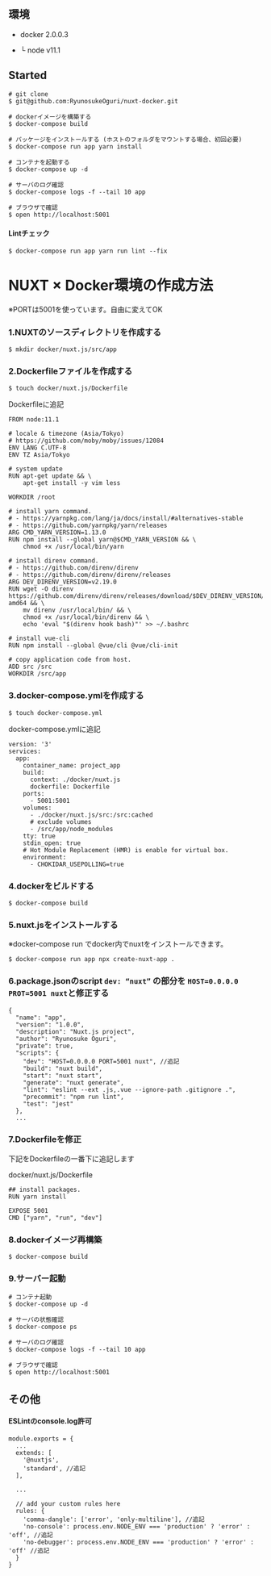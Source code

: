 ## 環境

* docker 2.0.0.3
-   └ node v11.1

## Started 

```
# git clone
$ git@github.com:RyunosukeOguri/nuxt-docker.git

# dockerイメージを構築する
$ docker-compose build

# パッケージをインストールする (ホストのフォルダをマウントする場合、初回必要)
$ docker-compose run app yarn install

# コンテナを起動する
$ docker-compose up -d

# サーバのログ確認
$ docker-compose logs -f --tail 10 app

# ブラウザで確認
$ open http://localhost:5001
```

#### Lintチェック
```
$ docker-compose run app yarn run lint --fix
```



# NUXT × Docker環境の作成方法

※PORTは5001を使っています。自由に変えてOK

### 1.NUXTのソースディレクトリを作成する
```
$ mkdir docker/nuxt.js/src/app
```

### 2.Dockerfileファイルを作成する
```
$ touch docker/nuxt.js/Dockerfile
```

Dockerfileに追記
```
FROM node:11.1

# locale & timezone (Asia/Tokyo)
# https://github.com/moby/moby/issues/12084
ENV LANG C.UTF-8
ENV TZ Asia/Tokyo

# system update
RUN apt-get update && \
    apt-get install -y vim less

WORKDIR /root

# install yarn command.
# - https://yarnpkg.com/lang/ja/docs/install/#alternatives-stable
# - https://github.com/yarnpkg/yarn/releases
ARG CMD_YARN_VERSION=1.13.0
RUN npm install --global yarn@$CMD_YARN_VERSION && \
    chmod +x /usr/local/bin/yarn

# install direnv command.
# - https://github.com/direnv/direnv
# - https://github.com/direnv/direnv/releases
ARG DEV_DIRENV_VERSION=v2.19.0
RUN wget -O direnv https://github.com/direnv/direnv/releases/download/$DEV_DIRENV_VERSION/direnv.linux-amd64 && \
    mv direnv /usr/local/bin/ && \
    chmod +x /usr/local/bin/direnv && \
    echo 'eval "$(direnv hook bash)"' >> ~/.bashrc

# install vue-cli
RUN npm install --global @vue/cli @vue/cli-init

# copy application code from host.
ADD src /src
WORKDIR /src/app
```

### 3.docker-compose.ymlを作成する
```
$ touch docker-compose.yml
```

docker-compose.ymlに追記

```
version: '3'
services:
  app:
    container_name: project_app
    build:
      context: ./docker/nuxt.js
      dockerfile: Dockerfile
    ports:
      - 5001:5001
    volumes:
      - ./docker/nuxt.js/src:/src:cached
      # exclude volumes
      - /src/app/node_modules
    tty: true
    stdin_open: true
    # Hot Module Replacement (HMR) is enable for virtual box.
    environment:
      - CHOKIDAR_USEPOLLING=true
```


### 4.dockerをビルドする
```
$ docker-compose build
```

### 5.nuxt.jsをインストールする

※docker-compose run でdocker内でnuxtをインストールできます。

```
$ docker-compose run app npx create-nuxt-app .
```

### 6.package.jsonのscript `dev: “nuxt”` の部分を `HOST=0.0.0.0 PROT=5001 nuxt`と修正する

```
{
  "name": "app",
  "version": "1.0.0",
  "description": "Nuxt.js project",
  "author": "Ryunosuke Oguri",
  "private": true,
  "scripts": {
    "dev": "HOST=0.0.0.0 PORT=5001 nuxt", //追記
    "build": "nuxt build",
    "start": "nuxt start",
    "generate": "nuxt generate",
    "lint": "eslint --ext .js,.vue --ignore-path .gitignore .",
    "precommit": "npm run lint",
    "test": "jest"
  },
  ...
```

### 7.Dockerfileを修正

下記をDockerfileの一番下に追記します

docker/nuxt.js/Dockerfile
```
## install packages.
RUN yarn install

EXPOSE 5001
CMD ["yarn", "run", "dev"]
```

### 8.dockerイメージ再構築

```
$ docker-compose build
```

### 9.サーバー起動
```
# コンテナ起動
$ docker-compose up -d

# サーバの状態確認
$ docker-compose ps

# サーバのログ確認
$ docker-compose logs -f --tail 10 app

# ブラウザで確認
$ open http://localhost:5001
```


## その他

#### ESLintのconsole.log許可
```
module.exports = {
  ...
  extends: [
    '@nuxtjs',
    'standard', //追記
  ],
  
  ...
  
  // add your custom rules here
  rules: {
    'comma-dangle': ['error', 'only-multiline'], //追記
    'no-console': process.env.NODE_ENV === 'production' ? 'error' : 'off', //追記
    'no-debugger': process.env.NODE_ENV === 'production' ? 'error' : 'off' //追記
  }
}
```
